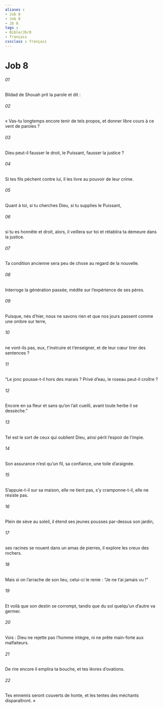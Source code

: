 ```yaml
---
aliases : 
- Job 8
- Job 8
- Jb 8
tags : 
- Bible/Jb/8
- français
cssclass : français
---
```


# Job 8

###### 01
Bildad de Shouah prit la parole et dit :
###### 02
« Vas-tu longtemps encore tenir de tels propos,
et donner libre cours à ce vent de paroles ?
###### 03
Dieu peut-il fausser le droit,
le Puissant, fausser la justice ?
###### 04
Si tes fils pèchent contre lui,
il les livre au pouvoir de leur crime.
###### 05
Quant à toi, si tu cherches Dieu,
si tu supplies le Puissant,
###### 06
si tu es honnête et droit,
alors, il veillera sur toi
et rétablira ta demeure dans la justice.
###### 07
Ta condition ancienne sera peu de chose
au regard de la nouvelle.
###### 08
Interroge la génération passée,
médite sur l’expérience de ses pères.
###### 09
Puisque, nés d’hier, nous ne savons rien
et que nos jours passent comme une ombre sur terre,
###### 10
ne vont-ils pas, eux, t’instruire et t’enseigner,
et de leur cœur tirer des sentences ?
###### 11
“Le jonc pousse-t-il hors des marais ?
Privé d’eau, le roseau peut-il croître ?
###### 12
Encore en sa fleur et sans qu’on l’ait cueilli,
avant toute herbe il se dessèche.”
###### 13
Tel est le sort de ceux qui oublient Dieu,
ainsi périt l’espoir de l’impie.
###### 14
Son assurance n’est qu’un fil,
sa confiance, une toile d’araignée.
###### 15
S’appuie-t-il sur sa maison, elle ne tient pas,
s’y cramponne-t-il, elle ne résiste pas.
###### 16
Plein de sève au soleil,
il étend ses jeunes pousses par-dessus son jardin,
###### 17
ses racines se nouent dans un amas de pierres,
il explore les creux des rochers.
###### 18
Mais si on l’arrache de son lieu,
celui-ci le renie : “Je ne t’ai jamais vu !”
###### 19
Et voilà que son destin se corrompt,
tandis que du sol quelqu’un d’autre va germer.
###### 20
Vois : Dieu ne rejette pas l’homme intègre,
ni ne prête main-forte aux malfaiteurs.
###### 21
De rire encore il emplira ta bouche,
et tes lèvres d’ovations.
###### 22
Tes ennemis seront couverts de honte,
et les tentes des méchants disparaîtront. »
